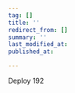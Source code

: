 ```yaml
---
tag: []
title: ''
redirect_from: []
summary: ''
last_modified_at: 
published_at: 

---
```

Deploy 192